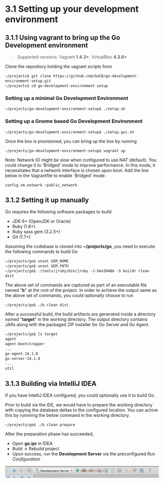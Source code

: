 # 3.1 Setting up your development environment 

## 3.1.1 Using vagrant to bring up the Go Development environment

> Supported versions: Vagrant **1.4.3+**, VirtualBox **4.3.6+**

Clone the repository holding the vagrant scripts from 

```
~/projects$ git clone https://github.com/GoCD/go-development-environment-setup.git
~/projects$ cd go-development-environment-setup
```

### Setting up a minimal Go Development Environment

```
~/projects/go-development-environment-setup$ ./setup.sh
```

### Setting up a Gnome based Go Development Environment

```
~/projects/go-development-environment-setup$ ./setup.gui.sh
```

Once the box is provisioned, you can bring up the box by running

```
~/projects/go-development-environment-setup$ vagrant up
```

Note: Network IO might be slow when configured to use NAT (default). You could change it to 'Bridged' mode to improve performance. In this mode, it necessitates that a network interface is chosen upon boot. Add the line below in the Vagrantfile to enable 'Bridged' mode:

```
config.vm.network :public_network
```


## 3.1.2 Setting it up manually

Go requires the following software packages to build

-   JDK 6+ (OpenJDK or Oracle)
-   Ruby (1.8+)
-   Ruby sass gem (3.2.5+)
-   Git (1.7+)

Assuming the codebase is cloned into **~/projects/go**, you need to execute the
following commands to build Go

```
~/projects/go$ unset GEM_HOME
~/projects/go$ unset GEM_PATH
~/projects/go$ ./tools/jruby/bin/jruby -J-Xmx2048m -S buildr clean dist
```

The above set of commands are captured as part of an executable file named
"**b**" at the root of the project. In order to achieve the output same as the
above set of commands, you could optionally choose to run

```
~/projects/go$ ./b clean dist
```

After a successful build, the build artifacts are generated inside a directory
named "**target**" in the working directory. The output directory contains JARs
along with the packaged ZIP installer for Go Server and Go Agent.

```
~/projects/go$ ls target
agent
agent-bootstrapper
...
go-agent-14.1.0
go-server-14.1.0
...
util

```

## 3.1.3 Building via IntelliJ IDEA

If you have IntelliJ IDEA configured, you could optionally use it to build Go. 

Prior to build via the IDE, we would have to prepare the working directory with copying the database deltas to the configured location. You can achive this by runnning the below command in the working directory.

```
~/projects/go$ ./b clean prepare
```

After the preparation phase has succeeded, 

- Open **go.ipr** in IDEA
- Build -> Rebuild project
- Upon success, run the **Development Server** via the preconfigured *Run Configuration*

![](idea_run_configuration.png)
